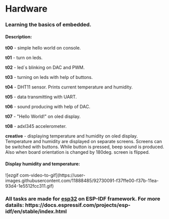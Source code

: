 <h1>Hardware</h1>
<h3>Learning the basics of embedded.</h3>
<h4>Description:</h4>
<p><b>t00</b> - simple hello world on console.</p>
<p><b>t01</b> - turn on leds.</p>
<p><b>t02</b> - led`s blinking on DAC and PWM.</p>
<p><b>t03</b> - turning on leds with help of buttons.</p>
<p><b>t04</b> - DHT11 sensor. Prints current temperature and humidity.</p>
<p><b>t05</b> - data transmitting with UART.</p>
<p><b>t06</b> - sound producing with help of DAC.</p>
<p><b>t07</b> - "Hello World!" on oled display.</p>
<p><b>t08</b> - adxl345 accelerometer.</p>
<p><b>creative</b>  - displaying temperature and humidity on oled display. Temperature and humidity are displayed on separate screens. Screens can be switched with buttons. While button is pressed, beep sound is produced. Also when board orientation is changed by 180deg. screen is flipped.</p>

<h4>Display humidity and temperature:</h4>
![ezgif com-video-to-gif](https://user-images.githubusercontent.com/11888485/92730091-f37ffe00-f37b-11ea-93d4-1e5512fcc311.gif)

<h3>All tasks are made for <a href="https://en.wikipedia.org/wiki/ESP32">esp32</a> on ESP-IDF framework.
For more datails:
https://docs.espressif.com/projects/esp-idf/en/stable/index.html</h3>

